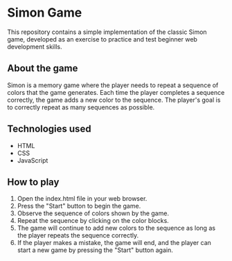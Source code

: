# Simon Game
This repository contains a simple implementation of the classic Simon game, developed as an exercise to practice and test beginner web development skills.

## About the game
Simon is a memory game where the player needs to repeat a sequence of colors that the game generates. Each time the player completes a sequence correctly, the game adds a new color to the sequence. The player's goal is to correctly repeat as many sequences as possible.

## Technologies used
- HTML
- CSS
- JavaScript

## How to play
1. Open the index.html file in your web browser.
2. Press the "Start" button to begin the game.
3. Observe the sequence of colors shown by the game.
4. Repeat the sequence by clicking on the color blocks.
5. The game will continue to add new colors to the sequence as long as the player repeats the sequence correctly.
6. If the player makes a mistake, the game will end, and the player can start a new game by pressing the "Start" button again.
